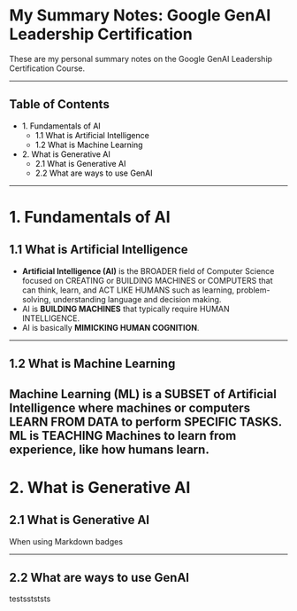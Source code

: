 # My Summary Notes: Google GenAI Leadership Certification

These are my personal summary notes on the Google GenAI Leadership Certification Course.  

---

<style>
  .toc a {
    text-decoration: none;
    color: black;
  }

  .toc a:hover {
    color: #007acc; /* Optional: add hover effect */
  }
</style>

<h2>Table of Contents</h2>
<ul class="toc">
  <li><a href="#1-fundamentals-of-ai">1. Fundamentals of AI</a>
    <ul>
      <li><a href="#11-what-is-artificial-intelligence">1.1 What is Artificial Intelligence</a></li>
      <li><a href="#12-what-is-machine-learning">1.2 What is Machine Learning</a></li>
    </ul>
  </li>
  <li><a href="#2-what-is-generative-ai">2. What is Generative AI</a>
    <ul>
      <li><a href="#21-what-is-generative-ai">2.1 What is Generative AI</a></li>
      <li><a href="#22-what-are-ways-to-use-genai">2.2 What are ways to use GenAI</a></li>
    </ul>
  </li>
</ul>

<hr />

# 1. Fundamentals of AI
## 1.1 What is Artificial Intelligence
- **Artificial Intelligence (AI)** is the BROADER field of Computer Science focused on CREATING or BUILDING MACHINES or COMPUTERS that can think, learn, and ACT LIKE HUMANS such as learning, problem-solving, understanding language and decision making.  
- AI is **BUILDING MACHINES** that typically require HUMAN INTELLIGENCE.  
- AI is basically **MIMICKING HUMAN COGNITION**.

------------------------
## 1.2 What is Machine Learning
Machine Learning (ML) is a SUBSET of Artificial Intelligence where machines or computers LEARN FROM DATA to perform SPECIFIC TASKS. 
ML is TEACHING Machines to learn from experience, like how humans learn. 
------------------------
# 2. What is Generative AI
## 2.1 What is Generative AI

When using Markdown badges

----------------
## 2.2 What are ways to use GenAI

testsstststs

